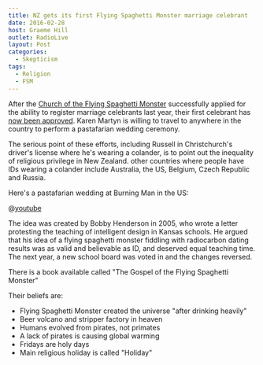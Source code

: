 ```yaml
---
title: NZ gets its first Flying Spaghetti Monster marriage celebrant
date: 2016-02-28
host: Graeme Hill
outlet: RadioLive
layout: Post
categories:
  - Skepticism
tags:
  - Religion
  - FSM
---
```


After the [Church of the Flying Spaghetti Monster](http://www.venganza.org/) successfully applied for the ability to register marriage celebrants last year, their first celebrant has [now been approved](http://www.stuff.co.nz/national/77306457/NZ-gets-its-first-Flying-Spaghetti-Monster-marriage-celebrant). Karen Martyn is willing to travel to anywhere in the country to perform a pastafarian wedding ceremony.

<!-- more -->

The serious point of these efforts, including Russell in Christchurch's driver's license where he's wearing a colander, is to point out the inequality of religious privilege in New Zealand. other countries where people have IDs wearing a colander include Australia, the US, Belgium, Czech Republic and Russia.

Here's a pastafarian wedding at Burning Man in the US:

@[youtube](https://youtu.be/8vUT7Cv9MX0)

The idea was created by Bobby Henderson in 2005, who wrote a letter protesting the teaching of intelligent design in Kansas schools. He argued that his idea of a flying spaghetti monster fiddling with radiocarbon dating results was as valid and believable as ID, and deserved equal teaching time. The next year, a new school board was voted in and the changes reversed.

There is a book available called "The Gospel of the Flying Spaghetti Monster"

Their beliefs are:

- Flying Spaghetti Monster created the universe "after drinking heavily"
- Beer volcano and stripper factory in heaven
- Humans evolved from pirates, not primates
- A lack of pirates is causing global warming
- Fridays are holy days
- Main religious holiday is called "Holiday"
